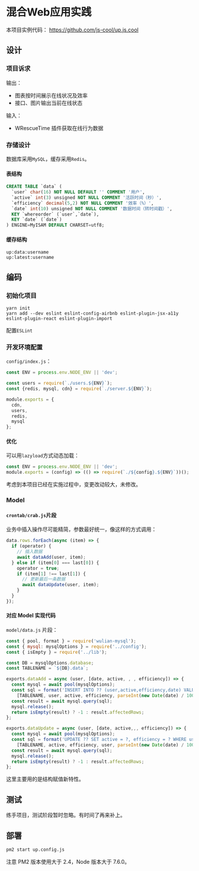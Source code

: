 # 混合Web应用实践

本项目实例代码： <https://github.com/js-cool/up.js.cool>

## 设计

### 项目诉求

输出：

* 图表按时间展示在线状况及效率
* 接口、图片输出当前在线状态

输入：

* WRescueTime 插件获取在线行为数据

### 存储设计

数据库采用`MySQL`，缓存采用`Redis`。

#### 表结构

```sql
CREATE TABLE `data` (
  `user` char(16) NOT NULL DEFAULT '' COMMENT '用户',
  `active` int(3) unsigned NOT NULL COMMENT '活跃时间（秒）',
  `efficiency` decimal(5,2) NOT NULL COMMENT '效率（%）',
  `date` int(10) unsigned NOT NULL COMMENT '数据时间（转时间戳）',
  KEY `whereorder` (`user`,`date`),
  KEY `date` (`date`)
) ENGINE=MyISAM DEFAULT CHARSET=utf8;
```

#### 缓存结构

```
up:data:username
up:latest:username
```

## 编码

### 初始化项目

```
yarn init
yarn add --dev eslint eslint-config-airbnb eslint-plugin-jsx-a11y eslint-plugin-react eslint-plugin-import
```

配置`ESLint`

### 开发环境配置

`config/index.js`：

```js
const ENV = process.env.NODE_ENV || 'dev';

const users = require(`./users.${ENV}`);
const {redis, mysql, cdn} = require(`./server.${ENV}`);

module.exports = {
  cdn,
  users,
  redis,
  mysql
};
```

#### 优化

可以用`lazyload`方式动态加载：

```js
const ENV = process.env.NODE_ENV || 'dev';
module.exports = (config) => (() => require(`./${config}.${ENV}`))();
```

考虑到本项目已经在实施过程中，变更改动较大，未修改。

### Model

#### `crontab/crab.js`片段

业务中插入操作尽可能精简，参数最好统一，像这样的方式调用：

```js
data.rows.forEach(async (item) => {
  if (operator) {
    // 插入数据
    await dataAdd(user, item);
  } else if (item[0] === last[0]) {
    operator = true;
    if (item[1] !== last[1]) {
      // 更新最后一条数据
      await dataUpdate(user, item);
    }
  }
});
```

#### 对应 Model 实现代码

`model/data.js` 片段：

```js
const { pool, format } = require('wulian-mysql');
const { mysql: mysqlOptions } = require('../config');
const { isEmpty } = require('../lib');

const DB = mysqlOptions.database;
const TABLENAME = `${DB}.data`;

exports.dataAdd = async (user, [date, active, , , efficiency]) => {
  const mysql = await pool(mysqlOptions);
  const sql = format('INSERT INTO ?? (user,active,efficiency,date) VALUES (?,?,?,?)',
    [TABLENAME, user, active, efficiency, parseInt(new Date(date) / 1000, 10)]);
  const result = await mysql.query(sql);
  mysql.release();
  return isEmpty(result) ? -1 : result.affectedRows;
};

exports.dataUpdate = async (user, [date, active,,, efficiency]) => {
  const mysql = await pool(mysqlOptions);
  const sql = format('UPDATE ?? SET active = ?, efficiency = ? WHERE user = ? AND date = ?',
    [TABLENAME, active, efficiency, user, parseInt(new Date(date) / 1000, 10)]);
  const result = await mysql.query(sql);
  mysql.release();
  return isEmpty(result) ? -1 : result.affectedRows;
};
```

这里主要用的是结构赋值新特性。


## 测试

练手项目，测试阶段暂时忽略。有时间了再来补上。

## 部署

```bash
pm2 start up.config.js
```

注意 PM2 版本使用大于 2.4，Node 版本大于 7.6.0。
